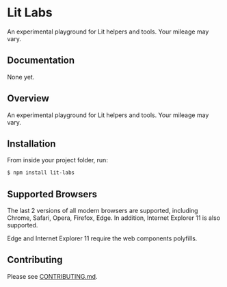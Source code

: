 # Lit Labs

An experimental playground for Lit helpers and tools. Your mileage may vary.

## Documentation

None yet.

## Overview

An experimental playground for Lit helpers and tools. Your mileage may vary.

## Installation

From inside your project folder, run:

```bash
$ npm install lit-labs
```

## Supported Browsers

The last 2 versions of all modern browsers are supported, including
Chrome, Safari, Opera, Firefox, Edge. In addition, Internet Explorer 11 is also supported.

Edge and Internet Explorer 11 require the web components polyfills.

## Contributing

Please see [CONTRIBUTING.md](./CONTRIBUTING.md).
